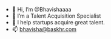 - 👋 Hi, I’m @Bhavishaaaa
- 💞️ I’m a Talent Acquisition Specialist
- 👀 I help startups acquire great talent.
- 📫 bhavisha@baskhr.com

<!---
Bhavishaaaa/Bhavishaaaa is a ✨ special ✨ repository because its `README.md` (this file) appears on your GitHub profile.
You can click the Preview link to take a look at your changes.
--->
